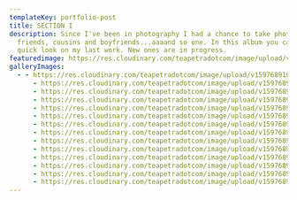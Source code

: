 ```yaml
---
templateKey: portfolio-post
title: SECTION I
description: Since I've been in photography I had a chance to take photos of my
  friends, cousins and boyfriends...aaaand so one. In this album you can take a
  quick look on my last work. New ones are in progress.
featuredimage: https://res.cloudinary.com/teapetradotcom/image/upload/v1597689081/Portfolio/Lifestyle%20-%20Section%201/290864_4435012639849_1014626067_o_uwvs53.jpg
galleryImages:
  - - https://res.cloudinary.com/teapetradotcom/image/upload/v1597689102/Portfolio/Lifestyle%20-%20Section%201/884450_10202810092799796_1127854735_o_dlscqg.jpg
      - https://res.cloudinary.com/teapetradotcom/image/upload/v1597689098/Portfolio/Lifestyle%20-%20Section%201/255849_4489485281631_1058795050_o_yuthr9.jpg
      - https://res.cloudinary.com/teapetradotcom/image/upload/v1597689097/Portfolio/Lifestyle%20-%20Section%201/257900_4441087191709_814258737_o_fin2qy.jpg
      - https://res.cloudinary.com/teapetradotcom/image/upload/v1597689097/Portfolio/Lifestyle%20-%20Section%201/622392_4439975123908_1328317562_o_gwfkt5.jpg
      - https://res.cloudinary.com/teapetradotcom/image/upload/v1597689096/Portfolio/Lifestyle%20-%20Section%201/10491216_10204277764290666_7262365482131236889_n_oaeijd.jpg
      - https://res.cloudinary.com/teapetradotcom/image/upload/v1597689095/Portfolio/Lifestyle%20-%20Section%201/259586_4427524332646_1026770653_o_zfy4bd.jpg
      - https://res.cloudinary.com/teapetradotcom/image/upload/v1597689092/Portfolio/Lifestyle%20-%20Section%201/1381478_10202202437928804_1450722199_n_wffvl6.jpg
      - https://res.cloudinary.com/teapetradotcom/image/upload/v1597689089/Portfolio/Lifestyle%20-%20Section%201/705347_4939227724911_1330504855_o_dmmq1c.jpg
      - https://res.cloudinary.com/teapetradotcom/image/upload/v1597689085/Portfolio/Lifestyle%20-%20Section%201/422221_4462092636832_409466814_n_i8aduy.jpg
      - https://res.cloudinary.com/teapetradotcom/image/upload/v1597689082/Portfolio/Lifestyle%20-%20Section%201/552534_4694156878293_1907370750_n_okipkr.jpg
      - https://res.cloudinary.com/teapetradotcom/image/upload/v1597689081/Portfolio/Lifestyle%20-%20Section%201/290864_4435012639849_1014626067_o_uwvs53.jpg
      - https://res.cloudinary.com/teapetradotcom/image/upload/v1597689080/Portfolio/Lifestyle%20-%20Section%201/202795_4430954058387_1041482563_o_xkemcj.jpg
      - https://res.cloudinary.com/teapetradotcom/image/upload/v1597689079/Portfolio/Lifestyle%20-%20Section%201/405235_4458740473030_1807437527_n_hgckge.jpg
      - https://res.cloudinary.com/teapetradotcom/image/upload/v1597689076/Portfolio/Lifestyle%20-%20Section%201/217852_4430647810731_1895963797_n_wiris9.jpg
---
```

